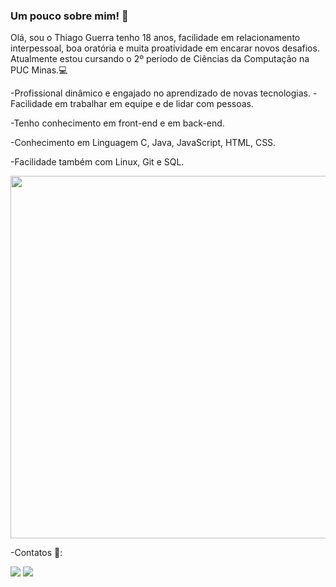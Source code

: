 ### Um pouco sobre mim!  👋

Olá, sou o Thiago Guerra tenho 18 anos, facilidade em relacionamento interpessoal, boa oratória e muita proatividade em encarar novos desafios. 
Atualmente estou cursando o 2º período de Ciências da Computação na PUC Minas.💻

-Profissional dinâmico e engajado no aprendizado de novas tecnologias. 
-Facilidade em trabalhar em equipe e de lidar com pessoas.

-Tenho conhecimento em front-end e em back-end.

-Conhecimento em Linguagem C, Java, JavaScript, HTML, CSS.

-Facilidade também com Linux, Git e SQL.

<img height ="580em" src ="https://github-readme-stats.vercel.app/api/top-langs/?username=ThiagoGuerra09&theme=blue-green"/>

-Contatos 📁:
<div>
<a href =https://www.linkedin.com/in/thiago-guerra-werkhaizer-felipe-136ab7207/ target="_blank"><img src ="https://img.shields.io/badge/LinkedIn-0077B5?style=for-the-badge&logo=linkedin&logoColor=white" target="_blank"></a>
<a href ="mailto:thiagogwf@gmail.com"><img src ="https://img.shields.io/badge/Gmail-D14836?style=for-the-badge&logo=gmail&logoColor=white" target="_blank"></a>
</div>
